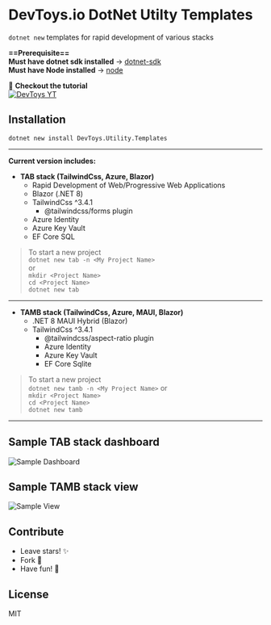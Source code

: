 # DevToys.io DotNet Utilty Templates  

```dotnet new``` templates for rapid development of various stacks  

**==Prerequisite==**  
**Must have dotnet sdk installed** -> [dotnet-sdk](https://dotnet.microsoft.com/en-us/download)  
**Must have Node installed** -> [node](https://nodejs.org/en)

👀 **Checkout the tutorial**  
[![DevToys YT](https://img.youtube.com/vi/mDnbV9ruiyY/0.jpg)](https://www.youtube.com/watch?v=mDnbV9ruiyY&ab_channel=DevToys)  

## Installation

``` dotnet new install DevToys.Utility.Templates ```

---

**Current version includes:**

- **TAB stack (TailwindCss, Azure, Blazor)**
  - Rapid Development of Web/Progressive Web Applications
  - Blazor (.NET 8)
  - TailwindCss ^3.4.1
    - @tailwindcss/forms plugin
  - Azure Identity
  - Azure Key Vault
  - EF Core SQL

> To start a new project  
``` dotnet new tab -n <My Project Name> ```  
or  
``` mkdir <Project Name> ```  
``` cd <Project Name> ```  
``` dotnet new tab ```

---

- **TAMB stack (TailwindCss, Azure, MAUI, Blazor)**  
  - .NET 8 MAUI Hybrid (Blazor)  
  - TailwindCss ^3.4.1
    - @tailwindcss/aspect-ratio plugin
    - Azure Identity
    - Azure Key Vault
    - EF Core Sqlite  

> To start a new project  
``` dotnet new tamb -n <My Project Name> ```
or  
``` mkdir <Project Name> ```  
``` cd <Project Name> ```  
``` dotnet new tamb ```

---

## Sample TAB stack dashboard  

![Sample Dashboard](/working/content/tab/sample_dashboard.png "Sample Dashboard")  

## Sample TAMB stack view  

![Sample View](/working/content/tamb/sample_view.png "Sample View")  

## Contribute

- Leave stars! ✨
- Fork 🍴  
- Have fun! 🎈  

## License

MIT
